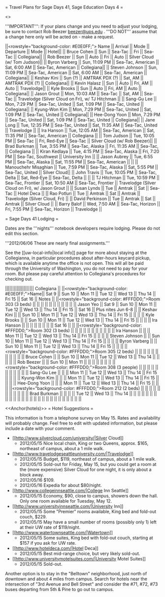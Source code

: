 = Travel Plans for Sage Days 41, Sage Education Days 4 =

<<TableOfContents>>

'''IMPORTANT''': If your plans change and you need to adjust your lodging, be sure to contact Rob Beezer beezer@ups.edu .  '''DO NOT''' assume that a change here only will be acted on - make a request.

||<rowstyle="background-color: #E0E0FF;"> Name ||  Arrival || Mode || Departure || Mode || Hotel||
|| Bruce Cohen             || Sun             || Sea-Tac            || Fri              || Sea-Tac            || Collegiana||
|| Rob Beezer              || Sun             || Auto               || Fri              || Auto               || Silver Cloud (w/ Tom Judson)||
|| Byron Varberg           || Sun,  11:09 PM  || Sea-Tac, American  || Sat,   6:00 AM   || Sea-Tac, American  || Collegiana||
|| Steven Johnson          || Sun,  11:09 PM  || Sea-Tac, American  || Sat,   6:00 AM   || Sea-Tac, American  || Collegiana||
|| Keshav Kini             || Sun (?)         || AMTRAK PDX (?)     || Sat,        AM   || AMTRAK PDX (?)     || Collegiana||
|| Kevin Halasz            || Sun             || Auto               || Fri,        AM   || Auto               || Travelodge||
|| Kyle Brooks             || Sun             || Auto               || Fri,        AM   || Auto               || Collegiana||
|| Jason Grout             || Mon, 10:03 AM   || Sea-Tac            || Sat,        AM   || Sea-Tac            || Travelodge (Silver Cloud on Fri), w/ TJ Hitchman ||
|| Sang-Gu Lee             || Mon,  7:29 PM   || Sea-Tac, United    || Sat,   1:09 PM   || Sea-Tac, United    || Collegiana||
|| Kyung-Won Kim           || Mon,  7:29 PM   || Sea-Tac, United    || Sat,   1:09 PM   || Sea-Tac, United    || Collegiana||
|| Hee-Dong Yoon           || Mon,  7:29 PM   || Sea-Tac, United    || Sat,   1:09 PM   || Sea-Tac, United    || Collegiana||
|| Jane Long               || Tue, 12:35 PM   || Sea-Tac, United    || Sat,  11:35 AM   || Sea-Tac, United    || Travelodge ||
|| Ira Hanson              || Tue, 12:05 AM   || Sea-Tac, American  || Sat,  11:35 PM   || Sea-Tac, American  || Collegiana ||
|| Tom Judson              || Tue, 10:05 PM   || Sea-Tac            || Fri,   Red-Eye   || Sea-Tac            || Silver Cloud (w/ Rob Beezer)||
|| Brad Burkman            || Tue,  3:55 PM   || Sea-Tac, Alaska    || Fri,  11:35 AM   || Sea-Tac,           || Collegiana ||
|| Kiran Kedlaya           || Tue,  4:15 PM   || Sea-Tac, Alaska    || Fri,   7:20 PM   || Sea-Tac, Southwest || University Inn ||
|| Jason Aubrey            || Tue,  6:55 PM   || Sea-Tac, Alaska    || Sat,  11:55 PM   || Sea-Tac, American || ||
|| Manouchehr Misaghian    || Tue,  7:59 PM   || Sea-Tac, Alaska    || Sat,   5:55 PM   || Sea-Tac, United    || Silver Cloud||
|| John Travis             || Tue, 10:05 PM   || Sea-Tac, Delta     || Sat,   Red-Eye   || Sea-Tac, Delta || ||
|| TJ Hitchman             || Tue, 10:59 PM   || Sea-Tac, Frontier  || Sat,  10:50 AM   || Sea-Tac, Frontier  || Travelodge (Silver Cloud on Fri), w/ Jason Grout ||
|| Susan Lynds             || Tue             || Amtrak             || Sat              || Sea-Tac            || Hotel Deca ||
|| Rao Potluri             || Tue             || Amtrak             || Sat              || Amtrak             || Travelodge (Silver Cloud, Fri) ||
|| David Perkinson         || Tue             || Amtrak             || Sat              || Amtrak             || Silver Cloud ||
|| Barry Balof             || Wed,  7:50 AM   || Sea-Tac, Horizon   || Fri,   7:55 PM   || Sea-Tac, Horizon   || Travelodge ||


= Sage Days 41 Lodging =

Dates are the '''nights''' notebook developers require lodging.  Please do not edit this section.

'''2012/06/06 These are nearly final assignments.'''

See the [[uw-local-info|local info]] page for more about staying at the Collegianna, in particular procedures about after-hours keycard pickup, which is available anytime the office is not open.  This will all be paid through the University of Washington, you do not need to pay for your room.  But please pay careful attention to Collegiana's procedures for checking out.


|||||||||||||||||||| Collegiana  ||
||<rowstyle="background-color: #E0E0FF;">Name|| Sat  9 || Sun 10 || Mon 11 || Tue 12 || Wed 13 || Thu 14 || Fri 15 || Sat 16 || Notes ||
||<rowstyle="background-color: #FFFDD0;">Room 303 (3 beds) || || || || || || || || || ||
|| Jason Yeo          || Sat  9 || Sun 10 || Mon 11 || Tue 12 || Wed 13 || Thu 14 || Fri 15 || Sat 16 || Plus nites Jun 6-8 ||
|| Keshav Kini        ||        || Sun 10 || Mon 11 || Tue 12 || Wed 13 || Thu 14 || Fri 15 ||        || ||
|| Kyle Brooks        ||        || Sun 10 || Mon 11 || Tue 12 || Wed 13 || Thu 14 || Fri 15 ||        || ||
|| Ira Hanson         ||        ||        ||        ||        ||        ||        ||        || Sat 16 || ||
||<rowstyle="background-color: #FFFDD0;">Room 302 (3 beds) || || || || || || || || || ||
|| Ira Hanson         ||        ||        || Mon 11 || Tue 12 || Wed 13 || Thu 14 || Fri 15 ||        || ||
|| Steven Johnson     ||        || Sun 10 || Mon 11 || Tue 12 || Wed 13 || Thu 14 || Fri 15 ||        || ||
|| Byron Varberg      ||        || Sun 10 || Mon 11 || Tue 12 || Wed 13 || Thu 14 || Fri 15 ||        || ||
||<rowstyle="background-color: #FFFDD0;">Room 305 (2 beds) || || || || || || || || || ||
|| Bruce Cohen        ||        || Sun 10 || Mon 11 || Tue 12 || Wed 13 || Thu 14 ||        ||        || ||
|| Rob Beezer         ||        || Sun 10 || Mon 11 ||        ||        ||        ||        ||        || ||
||<rowstyle="background-color: #FFFDD0;">Room 308 (3 people) || || || || || || || || || ||
|| Sang-Gu Lee        ||        ||        || Mon 11 || Tue 12 || Wed 13 || Thu 14 || Fri 15 ||        || ||
|| Kyung-Won Kim      ||        ||        || Mon 11 || Tue 12 || Wed 13 || Thu 14 || Fri 15 ||        || ||
|| Hee-Dong Yoon      ||        ||        || Mon 11 || Tue 12 || Wed 13 || Thu 14 || Fri 15 ||        || ||
||<rowstyle="background-color: #FFFDD0;">Room 212 (2 beds) || || || || || || || || || ||
|| Brad Burkman       ||        ||        ||        || Tue 12 || Wed 13 || Thu 14 ||   ||        || ||
||       ||        ||        ||    ||   ||   ||   ||   ||        || ||
||       ||        ||        ||    ||   ||   ||   ||   ||        || ||

<<Anchor(hotels)>>
= Hotel Suggestions =

This information is from a telephone survey on May 15.  Rates and availability will probably change.  Feel free to edit with updated information, but please include a date with your comment.

 * [[http://www.silvercloud.com/university/|Silver Cloud]]
   * 2012/05/15 Nice local chain, King or two Queens, approx. $165, northeast of campus, about a 1 mile walk.
 * [[http://www.travelodgeseattleuniversity.com/|Travelodge]]
   * 2012/05/15 Budget, $119, northeast of campus, about a 1 mile walk.
   * 2012/05/15 Sold-out for Friday, May 15, but you could get a room at the (more expensive) Silver Cloud for one night, it is only about a block away.
   * 2012/05/16 $109.
   * 2012/05/16 Expedia for about $80/night.
 * [[http://www.collegeinnseattle.com/|College Inn Seattle]]
   * 2012/05/15 Economy, $90, close to campus, showers down the hall.  Only one room available for Tuesday, May 12.
 * [[http://www.universityinnseattle.com/|University Inn]]
   * 2012/05/15 Some "Premier" rooms available, King bed and fold-out couch, $229.
   * 2012/05/15 May have a small number of rooms (possibly only 1) left at their UW rate of $119/night.
 * [[http://www.watertownseattle.com/|Watertown]]
   * 2012/05/15 Some suites, King bed with fold-out couch, starting at $157 if you ask for UW rate.
 * [[http://www.hoteldeca.com/|Hotel Deca]]
   * 2012/05/15 Best mid-range choice, but very likely sold-out.
 * [[http://www.universitymotelsuites.com/|University Motel Suites]]
   * 2012/05/15 Sold-out.

Another option is to stay in the "Belltown" neighborhood, just north of downtown and about 4 miles from campus.  Search for hotels near the intersection of "3rd Avenue and Bell Street" and consider the #71, #72, #73 buses departing from 5th & Pine to go out to campus.
